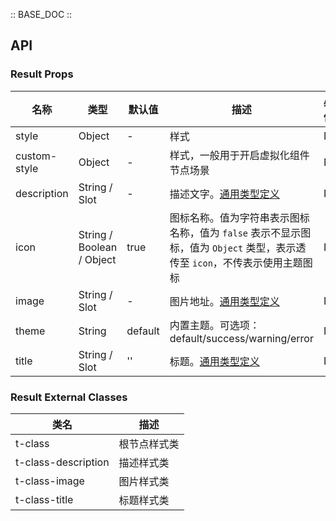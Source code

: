 :: BASE_DOC ::

## API


### Result Props

名称 | 类型 | 默认值 | 描述 | 必传
-- | -- | -- | -- | --
style | Object | - | 样式 | N
custom-style | Object | - | 样式，一般用于开启虚拟化组件节点场景 | N
description | String / Slot | - | 描述文字。[通用类型定义](https://github.com/Tencent/tdesign-miniprogram/blob/develop/packages/components/common/common.ts) | N
icon | String / Boolean / Object | true | 图标名称。值为字符串表示图标名称，值为 `false` 表示不显示图标，值为 `Object` 类型，表示透传至 `icon`，不传表示使用主题图标 | N
image | String / Slot | - | 图片地址。[通用类型定义](https://github.com/Tencent/tdesign-miniprogram/blob/develop/packages/components/common/common.ts) | N
theme | String | default | 内置主题。可选项：default/success/warning/error | N
title | String / Slot | '' | 标题。[通用类型定义](https://github.com/Tencent/tdesign-miniprogram/blob/develop/packages/components/common/common.ts) | N

### Result External Classes

类名 | 描述
-- | --
t-class | 根节点样式类
t-class-description | 描述样式类
t-class-image | 图片样式类
t-class-title | 标题样式类
